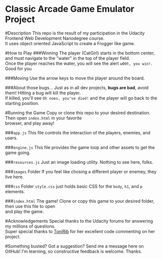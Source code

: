 Classic Arcade Game Emulator Project
===============================

#Description
This repo is the result of my participation in the Udacity Frontend Web Development Nanodegree course.<br> 
It uses object oriented JavaScript to create a Frogger like game. 

#How to Play
###Winning
The player (CatGirl) starts in the bottom center, and must navigate to the "water" in the top of the player field.<br> 
Once the player reaches the water, you will see the alert `w00t, you win!`. Good for you

###Moving
Use the arrow keys to move the player around the board. 

###About those bugs...
Just as in all dev projects, **bugs are bad**, avoid them! Hitting a bug will kill the player.<br> 
If killed, you'll see `Oh noes, you've died!` and the player will go back to the starting position.

#Running the Game 
Copy or clone this repo to your desired destination. Then open `index.html` in your favorite<br>
browser, and play away! 

###`app.js`
This file controls the interaction of the players, enemies, and users. 

###`engine.js`
This file provides the game loop and other assets to get the game going. 

###`resources.js`
Just an image loading utility. Nothing to see here, folks. 

###`images` Folder
If you feel like chosing a different player or enemey, they live here. 

###`css` Folder
`style.css` just holds basic CSS for the `body`, `h1`, and `p` elements. 

###`index.html`
The game! Clone or copy this game to your desired folder, then use this file to open<br>
and play the game. 

#Acknowledgements
Special thanks to the Udacity forums for answering my millions of questions.<br>
Super special thanks to [ToniRib](http://tonirib.github.io/frontend-nanodegree-arcade-game/) for her excellent code commenting on her project.

#Something busted? Got a suggestion?
Send me a message here on GitHub! I'm learning, so constructive feedback is welcome. Thanks.